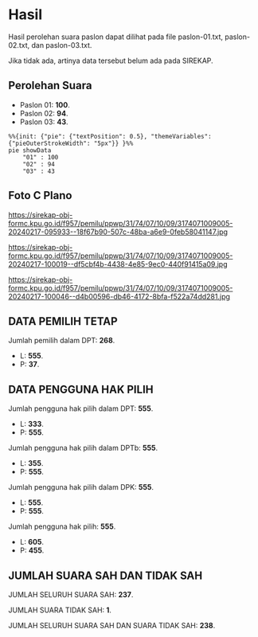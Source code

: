 # Hasil

Hasil perolehan suara paslon dapat dilihat pada file paslon-01.txt, paslon-02.txt, dan paslon-03.txt.

Jika tidak ada, artinya data tersebut belum ada pada SIREKAP.

## Perolehan Suara

 * Paslon 01: **100**.
 * Paslon 02: **94**.
 * Paslon 03: **43**.

```mermaid
%%{init: {"pie": {"textPosition": 0.5}, "themeVariables": {"pieOuterStrokeWidth": "5px"}} }%%
pie showData
    "01" : 100
    "02" : 94
    "03" : 43
```
## Foto C Plano

https://sirekap-obj-formc.kpu.go.id/f957/pemilu/ppwp/31/74/07/10/09/3174071009005-20240217-095933--18f67b90-507c-48ba-a6e9-0feb58041147.jpg

https://sirekap-obj-formc.kpu.go.id/f957/pemilu/ppwp/31/74/07/10/09/3174071009005-20240217-100019--df5cbf4b-4438-4e85-9ec0-440f91415a09.jpg

https://sirekap-obj-formc.kpu.go.id/f957/pemilu/ppwp/31/74/07/10/09/3174071009005-20240217-100046--d4b00596-db46-4172-8bfa-f522a74dd281.jpg

## DATA PEMILIH TETAP

Jumlah pemilih dalam DPT: **268**.
 * L: **555**.
 * P: **37**.

## DATA PENGGUNA HAK PILIH

Jumlah pengguna hak pilih dalam DPT: **555**.
 * L: **333**.
 * P: **555**.

Jumlah pengguna hak pilih dalam DPTb: **555**.
 * L: **355**.
 * P: **555**.

Jumlah pengguna hak pilih dalam DPK: **555**.
 * L: **555**.
 * P: **555**.

Jumlah pengguna hak pilih: **555**.
 * L: **605**.
 * P: **455**.

## JUMLAH SUARA SAH DAN TIDAK SAH

JUMLAH SELURUH SUARA SAH: **237**.

JUMLAH SUARA TIDAK SAH: **1**.

JUMLAH SELURUH SUARA SAH DAN SUARA TIDAK SAH: **238**.
